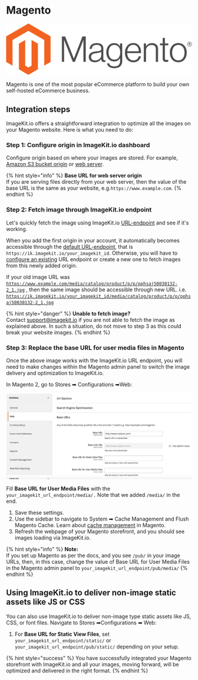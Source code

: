# Magento

![](../.gitbook/assets/idtyrzw8lrqi38giqlqu.png) 

Magento is one of the most popular eCommerce platform to build your own self-hosted eCommerce business.

## Integration steps

ImageKit.io offers a straightforward integration to optimize all the images on your Magento website. Here is what you need to do:

### Step 1: Configure origin in ImageKit.io dashboard

Configure origin based on where your images are stored. For example, [Amazon S3 bucket origin](../integration/configure-origin/amazon-s3-bucket-origin.md) or [web server](../integration/configure-origin/web-server-origin.md).

{% hint style="info" %}
**Base URL for web server origin**  
If you are serving files directly from your web server, then the value of the base URL is the same as your website, e.g.`https://www.example.com`.
{% endhint %}

### Step 2: Fetch image through ImageKit.io endpoint

Let's quickly fetch the image using ImageKit.io [URL-endpoint](../integration/url-endpoints.md) and see if it's working.

When you add the first origin in your account, it automatically becomes accessible through the [default URL-endpoint](../integration/url-endpoints.md#default-url-endpoint), that is `https://ik.imagekit.io/your_imagekit_id`. Otherwise, you will have to [configure an existing](../integration/url-endpoints.md#image-origin-preference) URL endpoint or create a new one to fetch images from this newly added origin.

If your old image URL was [`https://www.example.com/media/catalog/product/p/p/pphsaj50030132-2_1.jpg`](https://www.example.com/media/catalog/product/p/p/pphsaj50030132-2_1.jpg) , then the same image should be accessible through new URL. i.e. [`https://ik.imagekit.io/your_imagekit_id/media/catalog/product/p/p/pphsaj50030132-2_1.jpg`](https://ik.imagekit.io/your_imagekit_id/media/catalog/product/p/p/pphsaj50030132-2_1.jpg)

{% hint style="danger" %}
**Unable to fetch image?**  
Contact [support@imagekit.io](mailto:support@imagekit.io) if you are not able to fetch the image as explained above. In such a situation, do not move to step 3 as this could break your website images.
{% endhint %}

### Step 3: Replace the base URL for user media files in Magento

Once the above image works with the ImageKit.io URL endpoint, you will need to make changes within the Magento admin panel to switch the image delivery and optimization to ImageKit.io.

In Magento 2, go to Stores ➡ Configurations ➡Web:

![](../.gitbook/assets/pesbv0ghrz3zyvr3vnub.jpg)

Fill **Base URL for User Media Files** with the `your_imagekit_url_endpoint/media/.` Note that we added `/media/` in the end.

1. Save these settings.
2. Use the sidebar to navigate to System ➡ Cache Management and Flush Magento Cache. Learn about [cache management](https://docs.magento.com/m2/ce/user_guide/system/cache-management.html) in Magento.
3. Refresh the webpage of your Magento storefront, and you should see images loading via ImageKit.io.

{% hint style="info" %}
**Note:**  
If you set up Magento as per the docs, and you see `/pub/` in your image URLs, then, in this case, change the value of Base URL for User Media Files in the Magento admin panel to `your_imagekit_url_endpoint/pub/media/`
{% endhint %}

## Using ImageKit.io to deliver non-image static assets like JS or CSS

You can also use ImageKit.io to deliver non-image type static assets like JS, CSS, or font files. Navigate to Stores ➡Configurations ➡ Web:

1. For **Base URL for Static View Files**, set `your_imagekit_url_endpoint/static/`  or `your_imagekit_url_endpoint/pub/static/`  depending on your setup.

{% hint style="success" %}
You have successfully integrated your Magento storefront with ImageKit.io and all your images, moving forward, will be optimized and delivered in the right format.
{% endhint %}

